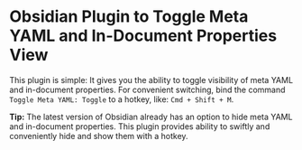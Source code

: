 # Obsidian Plugin to Toggle Meta YAML and In-Document Properties View

This plugin is simple: It gives you the ability to toggle visibility of meta YAML and in-document properties. For convenient switching, bind the command `Toggle Meta YAML: Toggle` to a hotkey, like: `Cmd + Shift + M`.

**Tip:** The latest version of Obsidian already has an option to hide meta YAML and in-document properties. This plugin provides ability to swiftly and conveniently hide and show them with a hotkey.
